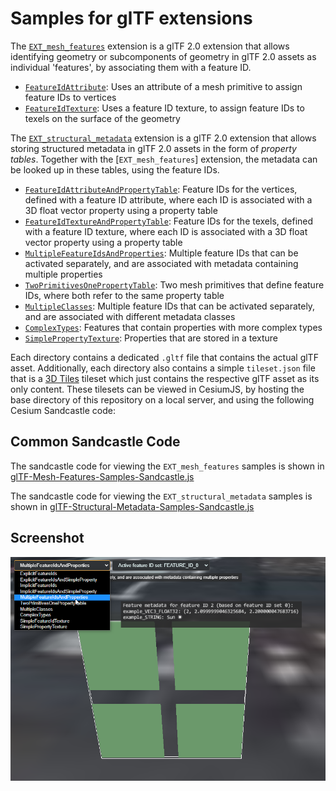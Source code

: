 
# Samples for glTF extensions 

The [`EXT_mesh_features`](https://github.com/CesiumGS/glTF/tree/3d-tiles-next/extensions/2.0/Vendor/EXT_mesh_features) extension is a glTF 2.0 extension that allows identifying geometry or subcomponents of geometry in glTF 2.0 assets as individual 'features', by associating them with a feature ID.

- [`FeatureIdAttribute`](EXT_mesh_features/FeatureIdAttribute/): Uses an attribute of a mesh primitive to assign feature IDs to vertices
- [`FeatureIdTexture`](EXT_mesh_features/FeatureIdTexture): Uses a feature ID texture, to assign feature IDs to texels on the surface of the geometry


The [`EXT_structural_metadata`](https://github.com/CesiumGS/glTF/tree/3d-tiles-next/extensions/2.0/Vendor/EXT_structural_metadata) extension is a glTF 2.0 extension that allows storing structured metadata in glTF 2.0 assets in the form of _property tables_. Together with the [`EXT_mesh_features`] extension, the metadata can be looked up in these tables, using the feature IDs. 

- [`FeatureIdAttributeAndPropertyTable`](EXT_structural_metadata/FeatureIdAttributeAndPropertyTable): Feature IDs for the vertices, defined with a feature ID attribute, where each ID is associated with a 3D float vector property using a property table
- [`FeatureIdTextureAndPropertyTable`](EXT_structural_metadata/FeatureIdTextureAndPropertyTable): Feature IDs for the texels, defined with a feature ID texture, where each ID is associated with a 3D float vector property using a property table
- [`MultipleFeatureIdsAndProperties`](EXT_structural_metadata/MultipleFeatureIdsAndProperties): Multiple feature IDs that can be activated separately, and are associated with metadata containing multiple properties
- [`TwoPrimitivesOnePropertyTable`](EXT_structural_metadata/TwoPrimitivesOnePropertyTable): Two mesh primitives that define feature IDs, where both refer to the same property table
- [`MultipleClasses`](EXT_structural_metadata/MultipleClasses): Multiple feature IDs that can be activated separately, and are associated with different metadata classes
- [`ComplexTypes`](EXT_structural_metadata/ComplexTypes): Features that contain properties with more complex types
- [`SimplePropertyTexture`](EXT_structural_metadata/SimplePropertyTexture): Properties that are stored in a texture

Each directory contains a dedicated `.gltf` file that contains the actual glTF asset. Additionally, each directory also contains a simple `tileset.json` file that is a [3D Tiles](https://github.com/CesiumGS/3d-tiles) tileset which just contains the respective glTF asset as its only content. These tilesets can be viewed in CesiumJS, by hosting the base directory of this repository on a local server, and using the following Cesium Sandcastle code:

## Common Sandcastle Code

The sandcastle code for viewing the `EXT_mesh_features` samples is shown in [glTF-Mesh-Features-Samples-Sandcastle.js](glTF-Mesh-Features-Samples-Sandcastle.js)

The sandcastle code for viewing the `EXT_structural_metadata` samples is shown in [glTF-Structural-Metadata-Samples-Sandcastle.js](glTF-Structural-Metadata-Samples-Sandcastle.js)


## Screenshot

![Image](figures/EXT_mesh_features_sandcastle_screenshot.png)

